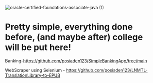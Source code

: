 ![oracle-certified-foundations-associate-java (1)](https://user-images.githubusercontent.com/64321652/128794178-6cb51d53-4ce4-467f-8a4c-39330b1aaa39.png)
# Pretty simple, everything done before, (and maybe after) college will be put here!

Banking-https://github.com/posiaden123/SimpleBankingApp/tree/main

WebScraper using Selenium - https://github.com/posiaden123/LNMTL-TranslationLibrary-to-EPUB


